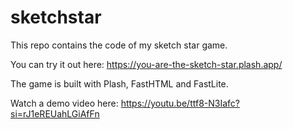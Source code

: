# sketchstar


<!-- WARNING: THIS FILE WAS AUTOGENERATED! DO NOT EDIT! -->

This repo contains the code of my sketch star game.

You can try it out here: https://you-are-the-sketch-star.plash.app/

The game is built with Plash, FastHTML and FastLite.

Watch a demo video here:
https://youtu.be/ttf8-N3Iafc?si=rJ1eREUahLGiAfFn

